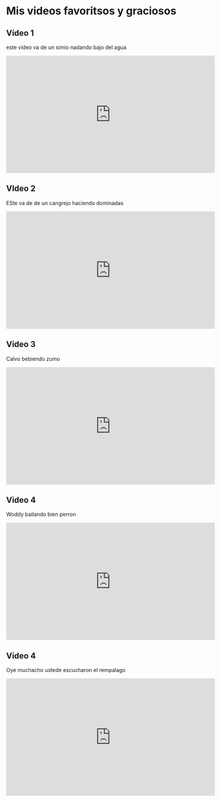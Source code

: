 # Mis videos favoritsos y graciosos

## Vídeo  1
este video va de un simio nadando bajo del agua 

<iframe width="560" height="315" src="https://www.youtube.com/embed/g3V7q6gc9qg" frameborder="0" allow="accelerometer; autoplay; clipboard-write; encrypted-media; gyroscope; picture-in-picture" allowfullscreen></iframe>

## VIdeo 2
ESte va de de un cangrejo haciendo dominadas 

<iframe width="560" height="315" src="https://www.youtube.com/embed/z4LAEzQeRRo" frameborder="0" allow="accelerometer; autoplay; clipboard-write; encrypted-media; gyroscope; picture-in-picture" allowfullscreen></iframe>

## Video 3 
Calvo bebiendo zumo

<iframe width="560" height="315" src="https://www.youtube.com/embed/UzTP0KRUPWY" frameborder="0" allow="accelerometer; autoplay; clipboard-write; encrypted-media; gyroscope; picture-in-picture" allowfullscreen></iframe>

## Video 4 
Woddy bailando bien perron 

<iframe width="560" height="315" src="https://www.youtube.com/embed/rGBiMavuUcg" frameborder="0" allow="accelerometer; autoplay; clipboard-write; encrypted-media; gyroscope; picture-in-picture" allowfullscreen></iframe>

## Video 4 
Oye muchacho ustede escucharon el rempalago

<iframe width="560" height="315" src="https://www.youtube.com/embed/vryU0eJ8cQ4" frameborder="0" allow="accelerometer; autoplay; clipboard-write; encrypted-media; gyroscope; picture-in-picture" allowfullscreen></iframe>
